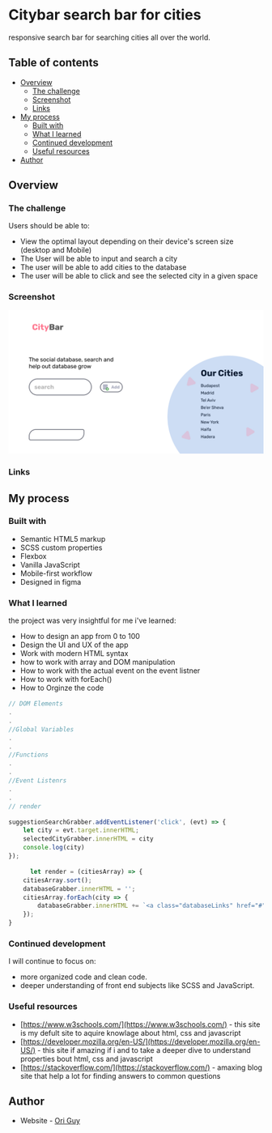 # Citybar search bar for cities

responsive search bar for searching cities all over the world.

## Table of contents

- [Overview](#overview)
  - [The challenge](#the-challenge)
  - [Screenshot](#screenshot)
  - [Links](#links)
- [My process](#my-process)
  - [Built with](#built-with)
  - [What I learned](#what-i-learned)
  - [Continued development](#continued-development)
  - [Useful resources](#useful-resources)
- [Author](#author)

## Overview

### The challenge

Users should be able to:

- View the optimal layout depending on their device's screen size (desktop and Mobile)
- The User will be able to input and search a city
- The user will be able to add cities to the database
- The user will be able to click and see the selected city in a given space

### Screenshot

![screenshot of the website](assets/Desktop.jpg)

### Links

<!-- - Live Site URL: [ Click to See the Site](https://firstsignuppageoriguy.netlify.app/) -->

## My process

### Built with

- Semantic HTML5 markup
- SCSS custom properties
- Flexbox
- Vanilla JavaScript
- Mobile-first workflow
- Designed in figma

### What I learned

the project was very insightful for me i've learned:

- How to design an app from 0 to 100
- Design the UI and UX of the app
- Work with modern HTML syntax
- how to work with array and DOM manipulation
- How to work with the actual event on the event listner
- How to work with forEach()
- How to Orginze the code

```JavaScript
// DOM Elements
.
.
//Global Variables
.
.
//Functions
.
.
//Event Listenrs
.
.
// render 
```

```JavaScript
suggestionSearchGrabber.addEventListener('click', (evt) => {
    let city = evt.target.innerHTML;
    selectedCityGrabber.innerHTML = city
    console.log(city)
});
```

```JavaScript
      let render = (citiesArray) => {
    citiesArray.sort();
    databaseGrabber.innerHTML = '';
    citiesArray.forEach(city => {
        databaseGrabber.innerHTML += `<a class="databaseLinks" href="#">${city}</a>`
    });
}

```

### Continued development

I will continue to focus on:

- more organized code and clean code.
- deeper understanding of front end subjects like SCSS and JavaScript.

### Useful resources

- [https://www.w3schools.com/](https://www.w3schools.com/) - this site is my defult site to aquire knowlage about html, css and javascript
- [https://developer.mozilla.org/en-US/](https://developer.mozilla.org/en-US/) - this site if amazing if i and to take a deeper dive to understand properties bout html, css and javascript
- [https://stackoverflow.com/](https://stackoverflow.com/) - amaxing blog site that help a lot for finding answers to common questions

## Author

- Website - [Ori Guy](https://github.com/origuy)
